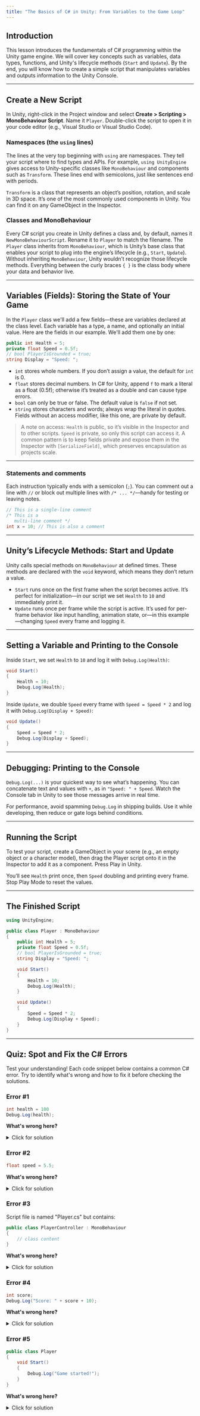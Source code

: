 ```yaml
---
title: "The Basics of C# in Unity: From Variables to the Game Loop"
---
```


## Introduction 

This lesson introduces the fundamentals of C# programming within the Unity game engine. We will cover key concepts such as variables, data types, functions, and Unity's lifecycle methods (`Start` and `Update`). By the end, you will know how to create a simple script that manipulates variables and outputs information to the Unity Console.

---

## Create a New Script

In Unity, right-click in the Project window and select **Create > Scripting > MonoBehaviour Script**. Name it `Player`. Double-click the script to open it in your code editor (e.g., Visual Studio or Visual Studio Code). 

### Namespaces (the `using` lines)

The lines at the very top beginning with `using` are namespaces. They tell your script where to find types and APIs. For example, `using UnityEngine` gives access to Unity-specific classes like `MonoBehaviour` and components such as `Transform`. These lines end with semicolons, just like sentences end with periods.

`Transform` is a class that represents an object’s position, rotation, and scale in 3D space. It’s one of the most commonly used components in Unity. You can find it on any GameObject in the Inspector. 

### Classes and MonoBehaviour

Every C# script you create in Unity defines a class and, by default, names it `NewMonoBehaviourScript`. Rename it to `Player` to match the filename. The `Player` class inherits from `MonoBehaviour`, which is Unity’s base class that enables your script to plug into the engine’s lifecycle (e.g., `Start`, `Update`). Without inheriting `MonoBehaviour`, Unity wouldn’t recognize those lifecycle methods. Everything between the curly braces `{ }` is the class body where your data and behavior live.


---

## Variables (Fields): Storing the State of Your Game

In the `Player` class we'll add a few fields—these are variables declared at the class level. Each variable has a type, a name, and optionally an initial value. Here are the fields in our example. We'll add them one by one:

```csharp
public int Health = 5;
private float Speed = 0.5f;
// bool PlayerIsGrounded = true;
string Display = "Speed: ";
```

* `int` stores whole numbers. If you don’t assign a value, the default for `int` is 0.
* `float` stores decimal numbers. In C# for Unity, append `f` to mark a literal as a float (0.5f); otherwise it’s treated as a double and can cause type errors.
* `bool` can only be true or false. The default value is `false` if not set.
* `string` stores characters and words; always wrap the literal in quotes. Fields without an access modifier, like this one, are private by default.


> A note on access: `Health` is public, so it’s visible in the Inspector and to other scripts. `Speed` is private, so only this script can access it. A common pattern is to keep fields private and expose them in the Inspector with `[SerializeField]`, which preserves encapsulation as projects scale.

---

### Statements and comments

Each instruction typically ends with a semicolon (`;`). You can comment out a line with `//` or block out multiple lines with `/* ... */`—handy for testing or leaving notes.

```csharp
// This is a single-line comment
/* This is a
   multi-line comment */
int x = 10; // This is also a comment
``` 

---

## Unity’s Lifecycle Methods: Start and Update

Unity calls special methods on `MonoBehaviour` at defined times. These methods are declared with the `void` keyword, which means they don’t return a value.

* `Start` runs once on the first frame when the script becomes active. It’s perfect for initialization—in our script we set `Health` to `10` and immediately print it.
* `Update` runs once per frame while the script is active. It’s used for per-frame behavior like input handling, animation state, or—in this example—changing `Speed` every frame and logging it.


---

## Setting a Variable and Printing to the Console

Inside `Start`, we set `Health` to `10` and log it with `Debug.Log(Health)`:

```csharp
void Start()
{
    Health = 10;
    Debug.Log(Health);
}
```

Inside `Update`, we double `Speed` every frame with `Speed = Speed * 2` and log it with `Debug.Log(Display + Speed)`:

```csharp
void Update()
{
    Speed = Speed * 2;
    Debug.Log(Display + Speed);
}
```

---

## Debugging: Printing to the Console

`Debug.Log(...)` is your quickest way to see what’s happening. You can concatenate text and values with `+`, as in `"Speed: " + Speed`. Watch the Console tab in Unity to see those messages arrive in real time.

For performance, avoid spamming `Debug.Log` in shipping builds. Use it while developing, then reduce or gate logs behind conditions.

---

## Running the Script

To test your script, create a GameObject in your scene (e.g., an empty object or a character model), then drag the Player script onto it in the Inspector to add it as a component. Press Play in Unity.

You’ll see `Health` print once, then `Speed` doubling and printing every frame. Stop Play Mode to reset the values.


---

## The Finished Script

```csharp
using UnityEngine;

public class Player : MonoBehaviour
{
    public int Health = 5;
    private float Speed = 0.5f;
    // bool PlayerIsGrounded = true;
    string Display = "Speed: ";

    void Start()
    {
        Health = 10;
        Debug.Log(Health);
    }

    void Update()
    {
        Speed = Speed * 2;
        Debug.Log(Display + Speed);
    }
}
```

---

## Quiz: Spot and Fix the C# Errors

Test your understanding! Each code snippet below contains a common C# error. Try to identify what's wrong and how to fix it before checking the solutions.

### Error #1
```csharp
int health = 100
Debug.Log(health);
```
**What's wrong here?** 
<details>
<summary>Click for solution</summary>

**Problem:** Missing semicolon after the first statement.
**Fix:** Add a semicolon after each statement.
```csharp
int health = 100;
Debug.Log(health);
```
</details>

### Error #2
```csharp
float speed = 5.5;
```
**What's wrong here?**
<details>
<summary>Click for solution</summary>

**Problem:** Missing 'f' suffix on float literal.
**Fix:** Add 'f' suffix to float literals to avoid type conversion issues.
```csharp
float speed = 5.5f;
```
</details>

### Error #3
Script file is named "Player.cs" but contains:
```csharp
public class PlayerController : MonoBehaviour
{
    // class content
}
```
**What's wrong here?**
<details>
<summary>Click for solution</summary>

**Problem:** Class name doesn't match filename.
**Fix:** Make sure the class name matches the filename exactly.
```csharp
public class Player : MonoBehaviour
{
    // class content
}
```
</details>

### Error #4
```csharp
int score;
Debug.Log("Score: " + score + 10);
```
**What's wrong here?**
<details>
<summary>Click for solution</summary>

**Problem:** Using uninitialized variable and incorrect string concatenation.
**Fix:** Initialize variables before use and use parentheses for math operations.
```csharp
int score = 0;
Debug.Log("Score: " + (score + 10));
```
</details>

### Error #5
```csharp
public class Player
{
    void Start() 
    { 
        Debug.Log("Game started!");
    }
}
```
**What's wrong here?**
<details>
<summary>Click for solution</summary>

**Problem:** Missing MonoBehaviour inheritance.
**Fix:** Inherit from MonoBehaviour to access Unity's lifecycle methods.
```csharp
public class Player : MonoBehaviour
{
    void Start() 
    { 
        Debug.Log("Game started!");
    }
}
```
</details>





